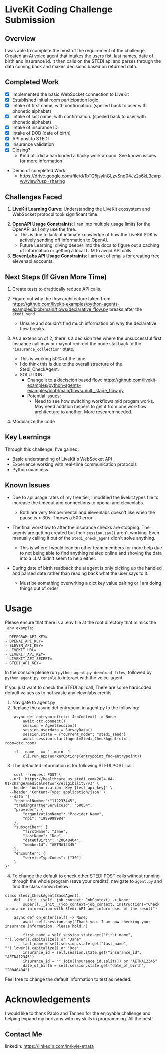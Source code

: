 # LiveKit Coding Challenge Submission

## Overview
I was able to complete the most of the requirement of the challenge. Created an Ai voice agent that intakes the users fist, last names, date of birth and insurance id. It then calls on the STEDI api and parses through the data coming back and makes decisions based on returned data.  

## Completed Work
- [x] Implemented the basic WebSocket connection to LiveKit
- [x] Established initial room participation logic
- [x] Intake of first name, with confirmation. (spelled back to user with phonetic alphabet)
- [x] Intake of last name, with confirmation. (spelled back to user with phonetic alphabet)
- [x] Intake of insurance ID. 
- [x] Intake of DOB (date of birth)
- [x] API post to STEDI
- [x] Insurance validation
- [x] Closing?
    - Kind of...did a hardcoded a hacky work around. See known issues for more information

- Demo of completed Work:
    - https://drive.google.com/file/d/1bTQ5jsyInGLzvSnq04Jz2s6kL3carpwv/view?usp=sharing

## Challenges Faced
1. **LiveKit Learning Curve**: Understanding the LiveKit ecosystem and WebSocket protocol took significant time. 
<!-- 2. **Time Constraints**: The 4-hour window was challenging for learning new technologies while implementing -->
2. **OpenAPI Usage Constraints**: I ran into multiple usage limits for the OpenAPI as I only use the free. 
    - This is due to lack of intimate knowledge of how the LiveKit SDK is actively sending off information to OpenAI. 
    - Future Learning: diving deeper into the docs to figure out a caching of information or getting a local LLM to avoid API calls.
3. **ElevenLabs API Usage Constraints**: I am out of emails for creating free elevenapi accounts.

## Next Steps (If Given More Time)


1. Create tests to dradtically reduce API calls. 

2. Figure out why the flow architecture taken from https://github.com/livekit-examples/python-agents-examples/blob/main/flows/declarative_flow.py breaks after the `stedi_send`
    - Unsure and couldn't find much information on why the declarative flow breaks.
3. As a extension of 2, there is a decision tree where the unsuccessful first insuance call may or maynot redirect the node stat back to the `"insurance_collection"` state. 
    - This is working 50% of the time. 
    - I do think this is due to the overall structure of the Stedi_CheckAgent.
    - SOLUTION:
        - Change it to a deciscion based flow: https://github.com/livekit-examples/python-agents-examples/blob/main/flows/multi_stage_flow.py
        - Potential issues: 
            - Need to see how switching workflows mid progam works. May need addition helpers to get it from one workflow architecture to another. More research needed. 
4. Modularize the code

## Key Learnings
Through this challenge, I've gained:
- Basic understanding of LiveKit's WebSocket API
- Experience working with real-time communication protocols
- Python nuancess 

## Known Issues 
- Due to api usage rates of my free tier, I modified the livekit.types file to increase the timeout and connections to openai and elevenlabs.
    - Both are very tempermental and elevenlabs doesn't like when the pause is > 30s. Throws a 500 error.
- The final workflow to after the insurance checks are stopping. The agents are getting created but their `session.say()` aren't working. Even manually calling it out of the `Stedi_check_agent` didn't solve anything.
    - This is where I would lean on other team members for more help due to not being able to find anything related online and shoving the data into a LLM didn't seem to help either.

- During date of birth readback the ai agent is only picking up the handled and parsed date rather than reading back what the user says to it.
    - Must be something overwriting a dict key value pairing or I am doing things out of order


# Usage
Please ensure that there is a .env file at the root directory that mimics the `.env.example`:
```
- DEEPGRAM_API_KEY=
- OPENAI_API_KEY=
- ELEVEN_API_KEY=
- LIVEKIT_URL=
- LIVEKIT_API_KEY=
- LIVEKIT_API_SECRET=
- STEDI_API_KEY=
```

In the console please run `python agent.py download-files`, followed by `python agent.py console` to interact with the voice-agent. 

If you just want to check the STEDI api call, There are some hardcoded default values as to not waste any elevnlabs credits.
1. Navigate to agent.py
2. Replace the async def entrypoint in agent.py to the following:

```
    async def entrypoint(ctx: JobContext) -> None:
        await ctx.connect()
        session = AgentSession()
        session.userdata = SurveyData()
        session.state = {"current_node": "stedi_send"}
        await session.start(agent=Stedi_CheckAgent(ctx), room=ctx.room)

    if __name__ == "__main__":
        cli.run_app(WorkerOptions(entrypoint_fnc=entrypoint))
```

3. The defaulted information is for following STEDI POST call:
```
    curl --request POST \
  --url 'https://healthcare.us.stedi.com/2024-04-01/change/medicalnetwork/eligibility/v3' \
  --header 'Authorization: Key {test_api_key}' \
  --header 'Content-Type: application/json' \
  --data '{
    "controlNumber":"112233445",
    "tradingPartnerServiceId": "60054",
    "provider": {
        "organizationName": "Provider Name",
        "npi": "1999999984"
    },
    "subscriber": {
        "firstName": "Jane",
        "lastName": "Doe",
        "dateOfBirth": "20040404",
        "memberId": "AETNA12345"
    },
    "encounter": {
        "serviceTypeCodes": ["30"]
    }
}'
```

4. To change the default to check other STEDI POST calls without running through the whole program (save your credits), navigate to `agent.py` and find the class shown below:

```
class Stedi_CheckAgent(BaseAgent):
    def __init__(self, job_context: JobContext) -> None:
        super().__init__(job_context=job_context, instructions="Check insurance information with Stedi API and inform user of the result")
    
    async def on_enter(self) -> None:
        await self.session.say("Thank you. I am now checking your insurance information. Please hold.")
        
        first_name = self.session.state.get("first_name", "").lower().capitalize() or "Jane"
        last_name = self.session.state.get("last_name",  "").lower().capitalize() or "Doe"
        insurance_id = self.session.state.get("insurance_id", "AETNA12345")
        insurance_id = "".join(insurance_id.split()) or "AETNA12345"
        date_of_birth = self.session.state.get("date_of_birth", "20040404") 
```

Feel free to change the default information to test as needed. 

# Acknowledgements

I would like to thank Pablo and Tannen for the enjoyable challenge and helping expand my horizons with my skills in programming. All the best!

## Contact Me

linkedIn: https://linkedin.com/in/kyle-etrata






